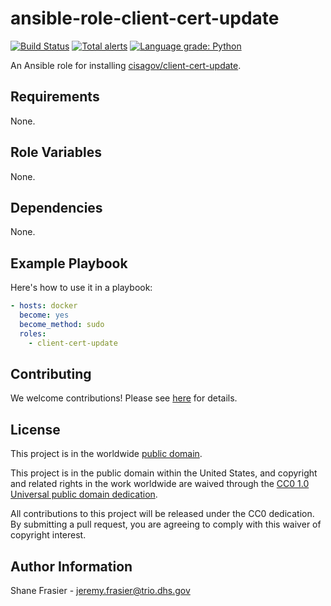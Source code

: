 # ansible-role-client-cert-update #

[![Build Status](https://travis-ci.com/cisagov/ansible-role-client-cert-update.svg?branch=develop)](https://travis-ci.com/cisagov/ansible-role-client-cert-update)
[![Total alerts](https://img.shields.io/lgtm/alerts/g/cisagov/ansible-role-client-cert-update.svg?logo=lgtm&logoWidth=18)](https://lgtm.com/projects/g/cisagov/ansible-role-client-cert-update/alerts/)
[![Language grade: Python](https://img.shields.io/lgtm/grade/python/g/cisagov/ansible-role-client-cert-update.svg?logo=lgtm&logoWidth=18)](https://lgtm.com/projects/g/cisagov/ansible-role-client-cert-update/context:python)

An Ansible role for installing
[cisagov/client-cert-update](https://github.com/cisagov/client-cert-update).

## Requirements ##

None.

## Role Variables ##

None.

## Dependencies ##

None.

## Example Playbook ##

Here's how to use it in a playbook:

```yaml
- hosts: docker
  become: yes
  become_method: sudo
  roles:
    - client-cert-update
```

## Contributing ##

We welcome contributions!  Please see [here](CONTRIBUTING.md) for
details.

## License ##

This project is in the worldwide [public domain](LICENSE).

This project is in the public domain within the United States, and
copyright and related rights in the work worldwide are waived through
the [CC0 1.0 Universal public domain
dedication](https://creativecommons.org/publicdomain/zero/1.0/).

All contributions to this project will be released under the CC0
dedication. By submitting a pull request, you are agreeing to comply
with this waiver of copyright interest.

## Author Information ##

Shane Frasier - <jeremy.frasier@trio.dhs.gov>
